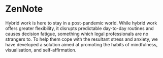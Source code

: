 # ZenNote

Hybrid work is here to stay in a post-pandemic world. While hybrid work offers greater flexibility, it disrupts predictable day-to-day routines and causes decision fatigue, something which legal professionals are no strangers to. To help them cope with the resultant stress and anxiety, we have developed a solution aimed at promoting the habits of mindfulness, visualisation, and self-affirmation.
